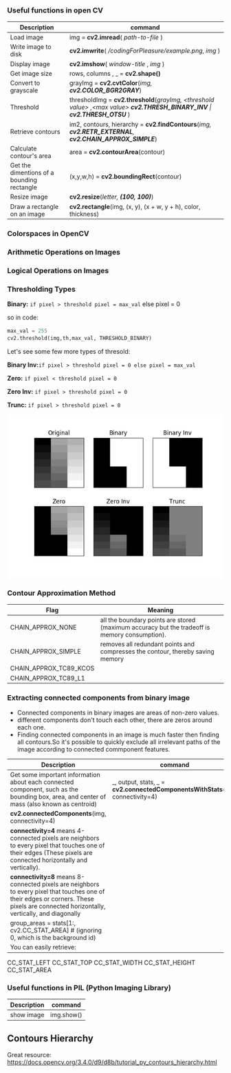 <!--ts-->
<!--te-->

### Useful functions in open CV

Description | command
------------------------------------|-----
Load image | img = **cv2.imread**( _path-to-file_ )
Write image to disk | **cv2.imwrite**( _/codingForPleasure/example.png_, _img_ )
Display image | **cv2.imshow**( _window-title_ , _img_ )
Get image size | rows, columns , _ = **cv2.shape()**
Convert to grayscale | grayImg = **cv2.cvtColor**(_img, **cv2.COLOR_BGR2GRAY**_)
Threshold | thresholdImg = **cv2.threshold**(_grayImg, &lt;threshold value&gt; ,&lt;max value&gt; **cv2.THRESH_BINARY_INV** \| **cv2.THRESH_OTSU**_ )
Retrieve contours | im2, contours, hierarchy = **cv2.findContours**(_img, **cv2.RETR_EXTERNAL**, **cv2.CHAIN_APPROX_SIMPLE**_)
Calculate contour's area | area = **cv2.contourArea**(contour)
Get the dimentions of a bounding rectangle | (x,y,w,h) = **cv2.boundingRect**(contour)
Resize image | **cv2.resize**(_letter, **(100, 100)**_)
Draw a rectangle on an image | **cv2.rectangle**(img, (x, y), (x + w, y + h), color, thickness)


### Colorspaces in OpenCV

### Arithmetic Operations on Images

### Logical Operations on Images


### Thresholding Types

**Binary:**  `if pixel > threshold
	pixel = max_val`
else
	pixel = 0

so in code:
```python
max_val = 255
cv2.threshold(img,th,max_val, THRESHOLD_BINARY)
```

Let's see some few more types of thresold:

**Binary Inv:**`if pixel > threshold pixel = 0 else pixel = max_val`

**Zero:** `if pixel < threshold pixel = 0 `

**Zero Inv:** `if pixel > threshold pixel = 0 `

**Trunc:** `if pixel > threshold pixel = 0 `

![](images/thresholding_example.png?raw=true)


### Contour Approximation Method

Flag | Meaning
-----|-------------------
CHAIN_APPROX_NONE | all the boundary points are stored (maximum accuracy but the tradeoff is memory consumption).
CHAIN_APPROX_SIMPLE | removes all redundant points and compresses the contour, thereby saving memory
CHAIN_APPROX_TC89_KCOS |
CHAIN_APPROX_TC89_L1 |



### Extracting connected components from binary image
* Connected components in binary images are areas of non-zero values.
* different components don't touch each other, there are zeros around each one.
* Finding connected components in an image is much faster then finding all contours.So it's possible to quickly exclude all irrelevant paths of the image according to connected commponent features.


Description | command
------------------------------------|-----
Get some important information about each connected component, such as the bounding box, area, and center of mass (also known as centroid) |_, output, stats, _ = **cv2.connectedComponentsWithStats**(img, connectivity=4)
 | **cv2.connectedComponents**(img, connectivity=4)
 | **connectivity=4** means 4-connected pixels are neighbors to every pixel that touches one of their edges (These pixels are connected horizontally and vertically).
 |**connectivity=8** means 8-connected pixels are neighbors to every pixel that touches one of their edges or corners. These pixels are connected horizontally, vertically, and diagonally
| group_areas = stats[1:, cv2.CC_STAT_AREA]    # (ignoring 0, which is the background id)
| You can easily retrieve:
CC_STAT_LEFT
CC_STAT_TOP
CC_STAT_WIDTH
CC_STAT_HEIGHT
CC_STAT_AREA




### Useful functions in PIL (Python Imaging Library)

Description | command
------------------------------------|-----
show image | img.show()


## Contours Hierarchy

Great resource:
https://docs.opencv.org/3.4.0/d9/d8b/tutorial_py_contours_hierarchy.html
